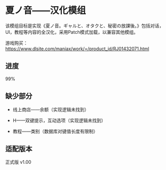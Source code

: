 # 夏ノ音——汉化模组

该模组目标是实现《夏ノ音。ギャルと、オタクと、秘密の放課後。》包括对话，UI，教程等内容的全汉化，采用Patch模式加载，以兼容其他模组。

游戏购买：https://www.dlsite.com/maniax/work/=/product_id/RJ01432071.html

## 进度

99%

## 缺少部分

- 线上商店——余额（实现逻辑未找到）

- H——双键提示，互动选项（实现逻辑未找到）

- 教程——类别（数据库对键值长度有限制）

## 适配版本

正式版 v1.00